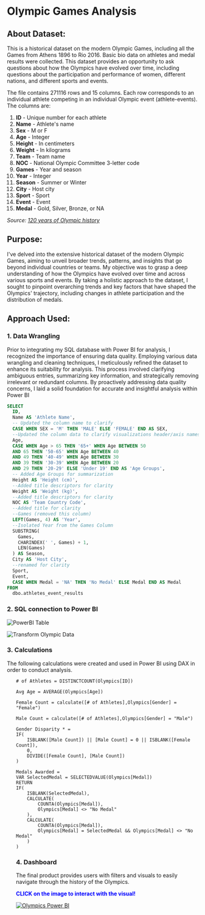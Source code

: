 # Olympic Games Analysis
<h2>About Dataset:</h2>
<p>This is a historical dataset on the modern Olympic Games, including all the Games from Athens 1896 to Rio 2016. Basic bio data on athletes and medal results were collected.&nbsp;This dataset provides an opportunity to ask questions about how the Olympics have evolved over time, including questions about the participation and performance of women, different nations, and different sports and events.</p>
<p>The file contains 271116 rows and 15 columns. Each row corresponds to an individual athlete competing in an individual Olympic event (athlete-events). The columns are:</p>
<ol>
<li><strong>ID</strong>&nbsp;- Unique number for each athlete</li>
<li><strong>Name</strong>&nbsp;- Athlete's name</li>
<li><strong>Sex</strong>&nbsp;- M or F</li>
<li><strong>Age</strong>&nbsp;- Integer</li>
<li><strong>Height</strong>&nbsp;- In centimeters</li>
<li><strong>Weight</strong>&nbsp;- In kilograms</li>
<li><strong>Team</strong>&nbsp;- Team name</li>
<li><strong>NOC</strong>&nbsp;- National Olympic Committee 3-letter code</li>
<li><strong>Games</strong>&nbsp;- Year and season</li>
<li><strong>Year</strong>&nbsp;- Integer</li>
<li><strong>Season</strong>&nbsp;- Summer or Winter</li>
<li><strong>City</strong>&nbsp;- Host city</li>
<li><strong>Sport</strong>&nbsp;- Sport</li>
<li><strong>Event</strong>&nbsp;- Event</li>
<li><strong>Medal</strong>&nbsp;- Gold, Silver, Bronze, or NA</li>
</ol>
<p><em>Source: <a href="https://www.kaggle.com/datasets/heesoo37/120-years-of-olympic-history-athletes-and-results">120 years of Olympic history</a></em></p>
<h2 data-selectable-paragraph="">Purpose:</h2>
<p>I've delved into the extensive historical dataset of the modern Olympic Games, aiming to unveil broader trends, patterns, and insights that go beyond individual countries or teams. My objective was to grasp a deep understanding of how the Olympics have evolved over time and across various sports and events. By taking a holistic approach to the dataset, I sought to pinpoint overarching trends and key factors that have shaped the Olympics' trajectory, including changes in athlete participation and the distribution of medals.</p>
<h2 data-selectable-paragraph="">Approach Used:</h2>
<h3>1. Data Wrangling</h3>
Prior to integrating my SQL database with Power BI for analysis, I recognized the importance of ensuring data quality. Employing various data wrangling and cleaning techniques, I meticulously refined the dataset to enhance its suitability for analysis. This process involved clarifying ambiguous entries, summarizing key information, and strategically removing irrelevant or redundant columns. By proactively addressing data quality concerns, I laid a solid foundation for accurate and insightful analysis within Power BI

```SQL
SELECT 
  ID, 
  Name AS 'Athlete Name', 
  -- Updated the column name to clarify
  CASE WHEN SEX = 'M' THEN 'MALE' ELSE 'FEMALE' END AS SEX, 
  --Updated the column data to clarify visualizations header/axis names
  Age, 
  CASE WHEN Age > 65 THEN '65+' WHEN Age BETWEEN 50 
  AND 65 THEN '50-65' WHEN Age BETWEEN 40 
  AND 49 THEN '40-49' WHEN Age BETWEEN 30 
  AND 39 THEN '30-39' WHEN Age BETWEEN 20 
  AND 29 THEN '20-29' ELSE 'Under 19' END AS 'Age Groups', 
  -- Added Age Groups for summarization
  Height AS 'Height (cm)', 
  --Added title descriptors for clarity
  Weight AS 'Weight (kg)', 
  --Added title descriptors for clarity
  NOC AS 'Team Country Code', 
  --Added title for clarity 
  --Games (removed this column)
  LEFT(Games, 4) AS 'Year', 
  --Isolated Year from the Games Column
  SUBSTRING(
    Games, 
    CHARINDEX(' ', Games) + 1, 
    LEN(Games)
  ) AS Season, 
  City AS 'Host City', 
  --renamed for clarity
  Sport, 
  Event, 
  CASE WHEN Medal = 'NA' THEN 'No Medal' ELSE Medal END AS Medal 
FROM 
  dbo.athletes_event_results  
```



<h3>2. SQL connection to Power BI</h3>

![PowerBI Table](https://github.com/GGPortfolio/OlympicsAnalysis/assets/159342547/93ad5e4a-0642-4d87-aa5c-349950f76adc)

![Transform Olympic Data](https://github.com/GGPortfolio/OlympicsAnalysis/assets/159342547/d7745bc5-b015-46d6-bbe0-60fd309c1e09)

<h3>3.&nbsp;Calculations&nbsp;</h3>
<p>The following calculations were created and used in Power BI using DAX in order to conduct analysis.&nbsp;</p>
<ul>
  
  ``` 
# of Athletes = DISTINCTCOUNT(Olympics[ID])
  ```
```
Avg Age = AVERAGE(Olympics[Age])
```
```
Female Count = calculate([# of Athletes],Olympics[Gender] = "Female")
```
```
Male Count = calculate([# of Athletes],Olympics[Gender] = "Male")
```
```
Gender Disparity * = 
IF(
    ISBLANK([Male Count]) || [Male Count] = 0 || ISBLANK([Female Count]),
    0,
    DIVIDE([Female Count], [Male Count])
)
```
```
Medals Awarded = 
VAR SelectedMedal = SELECTEDVALUE(Olympics[Medal])
RETURN
IF(
    ISBLANK(SelectedMedal),
    CALCULATE(
        COUNTA(Olympics[Medal]),
        Olympics[Medal] <> "No Medal"
    ),
    CALCULATE(
        COUNTA(Olympics[Medal]),
        Olympics[Medal] = SelectedMedal && Olympics[Medal] <> "No Medal"
    )
)
```

<h3>4.&nbsp;Dashboard&nbsp;</h3>
<p>The final product provides users with filters and visuals to easily navigate through the history of the Olympics.&nbsp;</p>
<p><span style="color: #0000ff;"><strong>CLICK&nbsp;on the image to interact with the visual!&nbsp;</strong></span></p>

[![Olympics Power BI](https://github.com/GGPortfolio/OlympicsAnalysis/assets/159342547/f12de0fa-369e-49e1-9771-22bc68248349)](https://app.powerbi.com/view?r=eyJrIjoiN2Y2ZjMyYWMtYzU3ZC00YWI3LWFlM2ItYjczOGU0ZmYwODNmIiwidCI6Ijk5YjY0NTFkLTRmY2QtNDE1Zi1iNGJlLWQ5N2ZhZGJjZGI5ZiJ9)


